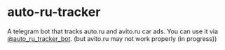 # auto-ru-tracker
A telegram bot that tracks auto.ru and avito.ru car ads. You can use it via [@auto_ru_tracker_bot](https://t.me/auto_ru_tracker_bot). (but avito.ru may not work properly (in progress))
